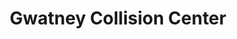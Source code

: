 ---
title: "Gwatney Collision Center"
url: /jacksonville/gwatney-collision-center/
shop: car repair
---